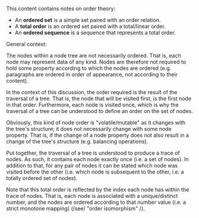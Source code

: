 
This content contains notes on order theory:

* An **ordered set** is a simple set paired with an order relation.
* A **total order** is an ordered set paired with a total/linear order.
* An **ordered sequence** is a sequence that represents a total order.

General context:

The nodes within a node tree are not necessarily ordered. That is, each node
may represent data of any kind. Nodes are therefore not required to hold some
property according to which the nodes are ordered (e.g. paragraphs are ordered
in order of appearance, not according to their content).

In the context of this discussion, the order required is the result of the
traversal of a tree. That is, the node that will be visited first, is the
first node in that order. Furthermore, each node is visited once, which is
why the traversal of a tree can be understood to define an order on the set
of nodes.

Obviously, this kind of node order is "volatile/mutable" as it changes with the
tree's structure; it does not necessarily change with some node property. That
is, if the change of a node property does not also result in a change of the
tree's structure (e.g. balancing operations).

Put together, the traversal of a tree is understood to produce a trace of nodes.
As such, it contains each node exactly once (i.e. a set of nodes). In addition
to that, for any pair of nodes it can be stated which node was visited before
the other (i.e. which node is subsequent to the other, i.e. a totally ordered
set of nodes).

Note that this total order is reflected by the index each node has within the
trace of nodes. That is, each node is associated with a unique/distinct number,
and the nodes are ordered according to that number value (i.e. a strict monotone
mapping) (/see/ "order isomorphism" /).
